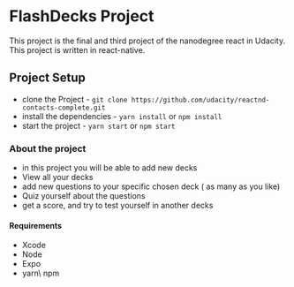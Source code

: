 # FlashDecks Project

This project is the final and third project of the nanodegree react in Udacity.
This project is written in react-native.

## Project Setup

* clone the Project - `git clone https://github.com/udacity/reactnd-contacts-complete.git`
* install the dependencies - `yarn install` or `npm install`
* start the project - `yarn start` or `npm start`

### About the project
* in this project you will be able to add new decks
* View all your decks
* add new questions to your specific chosen deck ( as many as you like)
* Quiz yourself about the questions
* get a score, and try to test yourself in another decks


#### Requirements
* Xcode
* Node
* Expo
* yarn\ npm